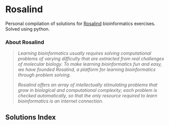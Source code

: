 # Rosalind

Personal compilation of solutions for [Rosalind](https://rosalind.info/about/) bioinformatics exercises. Solved using python.

### About Rosalind
> *Learning bioinformatics usually requires solving computational problems of varying difficulty that are extracted from real challenges of molecular biology.
> To make learning bioinformatics fun and easy, we have founded Rosalind, a platform for learning bioinformatics through problem solving.*
>
> *Rosalind offers an array of intellectually stimulating problems that grow in biological and computational complexity; each problem is checked automatically, so that the only resource required to learn bioinformatics is an internet connection.*
>

## Solutions Index
